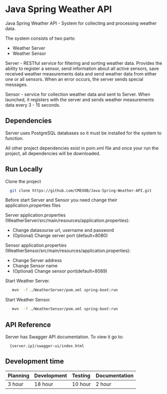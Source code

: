# Java Spring Weather API

Java Spring Weather API - System for collecting and processing weather data.

The system consists of two parts:
-  Weather Server
-  Weather Sensor

Server - RESTful service for filtering and sorting weather data. Provides the ability to register a sensor, send information about all active sensors, save received weather measurements data and send weather data from either one or all sensors. When an error occurs, the server sends special messages.

Sensor - service for collection weather data and sent to Server. When launched, it registers with the server and sends weather measurements data every 3 - 15 seconds.

## Dependencies

Server uses PostgreSQL databases so it must be installed for the system to function.

All other project dependencies exist in pom.xml file and once your run the project, all dependencies will be downloaded.


## Run Locally

Clone the project

```bash
  git clone https://github.com/CMEXOB/Java-Spring-Weather-API.git
```
Before start Server and Sensor you need change their application.properties files

Server application.properties (WeatherServer/src/main/resources/application.properties):

-	Change datasourse url, username and password
-	(Optional) Change server port (default=8080)

Sensor application.properties (WeatherSensor/src/main/resources/application.properties):
-	Change Server address
-	Change Sensor name
-	(Optional) Change sensor port(default=8089)

Start Weather Server.

```bash
   mvn  -f ./WeatherServer/pom.xml spring-boot:run
```
Start Weather Sensor. 

```bash
   mvn  -f ./WeatherSensor/pom.xml spring-boot:run
```


## API Reference

Server has Swagger API documentation. To view it go to: 

```
  {server.ip}/swagger-ui/index.html
```

## Development time


|Planning| Development| Testing| Documentation|
|:------ | :--------- | :----- | :----------- |
|3 hour  | 18 hour    | 10 hour| 2 hour       |

